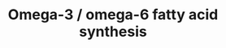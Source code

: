 ---
annotations:
- id: PW:0000058
  parent: classic metabolic pathway
  type: Pathway Ontology
  value: fatty acid metabolic pathway
- id: PW:0001253
  parent: classic metabolic pathway
  type: Pathway Ontology
  value: fatty acid omega degradation pathway
- id: PW:0001136
  parent: classic metabolic pathway
  type: Pathway Ontology
  value: fatty acid elongation pathway
- id: PW:0001137
  parent: classic metabolic pathway
  type: Pathway Ontology
  value: unsaturated fatty acid biosynthetic pathway
authors:
- Eoinfahy
- Ryanmiller
- DeSl
- Egonw
- Eweitz
- Conroy lipids
communities:
- Lipids
description: This pathway is inspired by the Lipidmaps>Omega-3 and omega-6 fatty acids)
  [https://lipidmaps.org/resources/pathways/vanted.php]. Omega-3 and omega-6 FAs (Fatty
  acids) are important fats obtained from diet, and are both polyunsaturated (indicating
  many double bonds in the lipid tail).The position of the double bond is given in
  the name of the lipid, for example 22:2(13Z,16Z) means a tail length of 22 carbons,
  with 2 double bond. One double bond is at the 13 Carbon, the second on the 16th.This
  number is counted from the tail end of the lipid chain (indicating that the example
  lipid is a 22 - 16 = omega-6 FA).
last-edited: 2021-05-23
organisms:
- Mus musculus
redirect_from:
- /index.php/Pathway:WP4350
- /instance/WP4350
- /instance/WP4350_rr123513
revision: r123513
schema-jsonld:
- '@context': https://schema.org/
  '@id': https://wikipathways.github.io/pathways/WP4350.html
  '@type': Dataset
  creator:
    '@type': Organization
    name: WikiPathways
  description: This pathway is inspired by the Lipidmaps>Omega-3 and omega-6 fatty
    acids) [https://lipidmaps.org/resources/pathways/vanted.php]. Omega-3 and omega-6
    FAs (Fatty acids) are important fats obtained from diet, and are both polyunsaturated
    (indicating many double bonds in the lipid tail).The position of the double bond
    is given in the name of the lipid, for example 22:2(13Z,16Z) means a tail length
    of 22 carbons, with 2 double bond. One double bond is at the 13 Carbon, the second
    on the 16th.This number is counted from the tail end of the lipid chain (indicating
    that the example lipid is a 22 - 16 = omega-6 FA).
  keywords:
  - 20:2(11Z,14Z)
  - 20:3(11Z,14Z,17Z)
  - 20:4(8Z,11Z,14Z,17Z)
  - 20:5(5Z,8Z,11Z,14Z,17Z)
  - 22:2(13Z,16Z)
  - 22:4(7Z,10Z,13Z,16Z)
  - 22:5(4Z,7Z,10Z,13Z,16Z)
  - 22:5(7Z,10Z,13Z,16Z,19Z)
  - 24:4(9Z,12Z,15Z,18Z)
  - 24:5(6Z,9Z,12Z,15Z,18Z)
  - 24:5(9Z,12Z,15Z,18Z,21Z)
  - 24:6(6Z,9Z,12Z,15Z,18Z,21Z)
  - Acls3
  - Acls4
  - Acot1
  - Acot2
  - Acox1
  - Acox3
  - Acsl1
  - Acsl3
  - Acsl4
  - Arachidonic acid
  - Arachidonoyl-CoA
  - Bishomo-gamma-linolenic acid
  - CoA(18:2(9Z,12Z))
  - CoA(18:3(6Z,9Z,12Z))
  - CoA(18:3(9Z,12Z,15Z))
  - CoA(18:4(6Z,9Z,12Z,15Z))
  - CoA(20:2(11Z,14Z))
  - CoA(20:3(11Z,14Z,17Z))
  - CoA(20:3(8Z,11Z,14Z))
  - CoA(20:4(8Z,11Z,14Z,17Z))
  - CoA(20:5)
  - CoA(22:2(13Z,16Z))
  - CoA(22:4)
  - CoA(22:5(4Z,7Z,10Z,13Z,16Z))
  - CoA(22:5(7Z,10Z,13Z,16Z,19Z))
  - CoA(22:6)
  - CoA(24:4)
  - CoA(24:5(6Z,9Z,12Z,15Z,18Z))
  - CoA(24:5(9Z,12Z,15Z,18Z,21Z))
  - CoA(24:6)
  - DHA
  - Elovl2
  - Elovl5
  - Fads1
  - Fads2
  - Glycerophospholipids
  - Linoleic acid
  - Pla2g4a
  - Pla2g4b
  - Pla2g5
  - Pla2g6
  - Stearidonic acid
  - alpha-Linolenic acid
  - gamma-Linolenic acid
  license: CC0
  name: Omega-3 / omega-6 fatty acid synthesis
seo: CreativeWork
title: Omega-3 / omega-6 fatty acid synthesis
wpid: WP4350
---